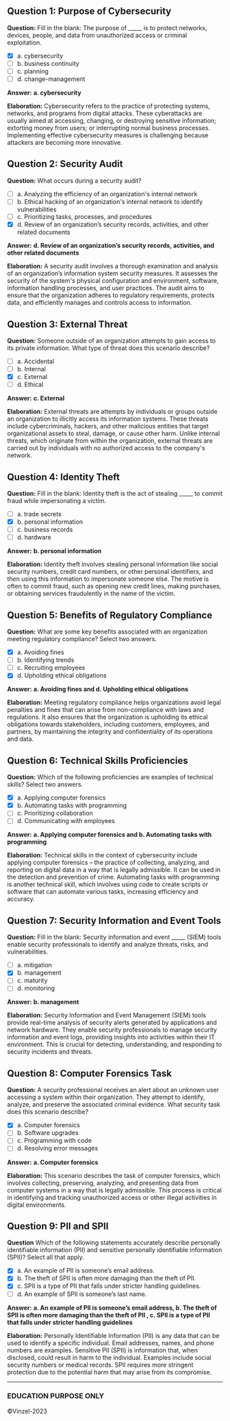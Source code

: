## Question 1: Purpose of Cybersecurity
**Question:** Fill in the blank: The purpose of _____ is to protect networks, devices, people, and data from unauthorized access or criminal exploitation.

- [X] a. cybersecurity
- [ ] b. business continuity
- [ ] c. planning
- [ ] d. change-management

**Answer:** **a. cybersecurity**

**Elaboration:** Cybersecurity refers to the practice of protecting systems, networks, and programs from digital attacks. These cyberattacks are usually aimed at accessing, changing, or destroying sensitive information; extorting money from users; or interrupting normal business processes. Implementing effective cybersecurity measures is challenging because attackers are becoming more innovative.

## Question 2: Security Audit
**Question:** What occurs during a security audit?

- [ ] a. Analyzing the efficiency of an organization's internal network
- [ ] b. Ethical hacking of an organization's internal network to identify vulnerabilities
- [ ] c. Prioritizing tasks, processes, and procedures
- [X] d. Review of an organization’s security records, activities, and other related documents

**Answer:** **d. Review of an organization’s security records, activities, and other related documents**

**Elaboration:** A security audit involves a thorough examination and analysis of an organization’s information system security measures. It assesses the security of the system's physical configuration and environment, software, information handling processes, and user practices. The audit aims to ensure that the organization adheres to regulatory requirements, protects data, and efficiently manages and controls access to information.

## Question 3: External Threat
**Question:** Someone outside of an organization attempts to gain access to its private information. What type of threat does this scenario describe?

- [ ] a. Accidental
- [ ] b. Internal
- [X] c. External
- [ ] d. Ethical

**Answer:** **c. External**

**Elaboration:** External threats are attempts by individuals or groups outside an organization to illicitly access its information systems. These threats include cybercriminals, hackers, and other malicious entities that target organizational assets to steal, damage, or cause other harm. Unlike internal threats, which originate from within the organization, external threats are carried out by individuals with no authorized access to the company's network.

## Question 4: Identity Theft
**Question:** Fill in the blank: Identity theft is the act of stealing _____ to commit fraud while impersonating a victim.

- [ ] a. trade secrets
- [X] b. personal information
- [ ] c. business records
- [ ] d. hardware

**Answer:** **b. personal information**

**Elaboration:** Identity theft involves stealing personal information like social security numbers, credit card numbers, or other personal identifiers, and then using this information to impersonate someone else. The motive is often to commit fraud, such as opening new credit lines, making purchases, or obtaining services fraudulently in the name of the victim.

## Question 5: Benefits of Regulatory Compliance
**Question:** What are some key benefits associated with an organization meeting regulatory compliance? Select two answers.

- [X] a. Avoiding fines
- [ ] b. Identifying trends
- [ ] c. Recruiting employees
- [X] d. Upholding ethical obligations

**Answer:** **a. Avoiding fines and d. Upholding ethical obligations**

**Elaboration:** Meeting regulatory compliance helps organizations avoid legal penalties and fines that can arise from non-compliance with laws and regulations. It also ensures that the organization is upholding its ethical obligations towards stakeholders, including customers, employees, and partners, by maintaining the integrity and confidentiality of its operations and data.

## Question 6: Technical Skills Proficiencies
**Question:** Which of the following proficiencies are examples of technical skills? Select two answers.

- [X] a. Applying computer forensics
- [X] b. Automating tasks with programming
- [ ] c. Prioritizing collaboration
- [ ] d. Communicating with employees

**Answer:** **a. Applying computer forensics and b. Automating tasks with programming**

**Elaboration:**  Technical skills in the context of cybersecurity include applying computer forensics – the practice of collecting, analyzing, and reporting on digital data in a way that is legally admissible. It can be used in the detection and prevention of crime. Automating tasks with programming is another technical skill, which involves using code to create scripts or software that can automate various tasks, increasing efficiency and accuracy.

## Question 7: Security Information and Event Tools
**Question:** Fill in the blank: Security information and event _____ (SIEM) tools enable security professionals to identify and analyze threats, risks, and vulnerabilities.

- [ ] a. mitigation
- [X] b. management
- [ ] c. maturity
- [ ] d. monitoring

**Answer:** **b. management**

**Elaboration:** Security Information and Event Management (SIEM) tools provide real-time analysis of security alerts generated by applications and network hardware. They enable security professionals to manage security information and event logs, providing insights into activities within their IT environment. This is crucial for detecting, understanding, and responding to security incidents and threats.

## Question 8: Computer Forensics Task
**Question:** A security professional receives an alert about an unknown user accessing a system within their organization. They attempt to identify, analyze, and preserve the associated criminal evidence. What security task does this scenario describe?

- [X] a. Computer forensics
- [ ] b. Software upgrades
- [ ] c. Programming with code
- [ ] d. Resolving error messages

**Answer:** **a. Computer forensics**

**Elaboration:** This scenario describes the task of computer forensics, which involves collecting, preserving, analyzing, and presenting data from computer systems in a way that is legally admissible. This process is critical in identifying and tracking unauthorized access or other illegal activities in digital environments.

## Question 9: PII and SPII
**Question** Which of the following statements accurately describe personally identifiable information (PII) and sensitive personally identifiable information (SPII)? Select all that apply.

- [X] a. An example of PII is someone’s email address.
- [X] b. The theft of SPII is often more damaging than the theft of PII.
- [X] c. SPII is a type of PII that falls under stricter handling guidelines.
- [ ] d. An example of SPII is someone’s last name. 

**Answer:** **a. An example of PII is someone’s email address, b. The theft of SPII is often more damaging than the theft of PII , c. SPII is a type of PII that falls under stricter handling guidelines**

**Elaboration:** Personally Identifiable Information (PII) is any data that can be used to identify a specific individual. Email addresses, names, and phone numbers are examples. Sensitive PII (SPII) is information that, when disclosed, could result in harm to the individual. Examples include social security numbers or medical records. SPII requires more stringent protection due to the potential harm that may arise from its compromise.

---------------
### EDUCATION PURPOSE ONLY
©Vinzel-2023

